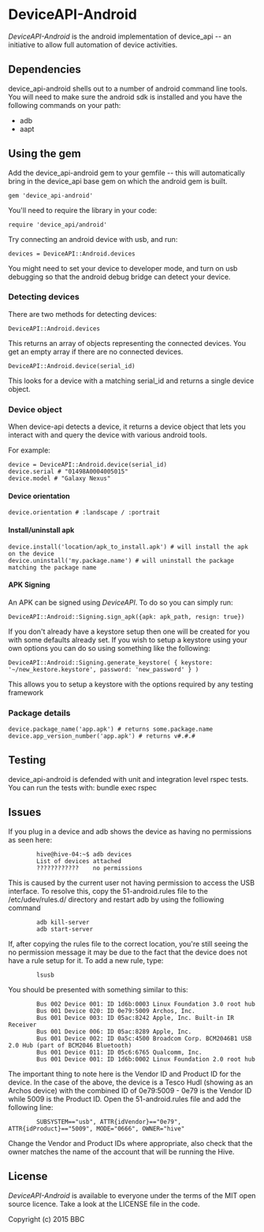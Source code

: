 # DeviceAPI-Android

*DeviceAPI-Android* is the android implementation of device_api -- an initiative to allow full automation of device activities.

## Dependencies

device_api-android shells out to a number of android command line tools. You will need to make sure the android sdk is installed and you have the following commands on your path:

* adb
* aapt

## Using the gem

Add the device_api-android gem to your gemfile -- this will automatically bring in the device_api base gem on which the android gem is built.

    gem 'device_api-android'
  
You'll need to require the library in your code:

    require 'device_api/android'

Try connecting an android device with usb, and run:

    devices = DeviceAPI::Android.devices

You might need to set your device to developer mode, and turn on usb debugging so that the android debug bridge can detect your device.

### Detecting devices

There are two methods for detecting devices:

    DeviceAPI::Android.devices 

This returns an array of objects representing the connected devices. You get an empty array if there are no connected devices.

    DeviceAPI::Android.device(serial_id)
    
This looks for a device with a matching serial_id and returns a single device object.

### Device object

When device-api detects a device, it returns a device object that lets you interact with and query the device with various android tools.

For example:

    device = DeviceAPI::Android.device(serial_id)
    device.serial # "01498A0004005015"
    device.model # "Galaxy Nexus"

#### Device orientation

    device.orientation # :landscape / :portrait

#### Install/uninstall apk

    device.install('location/apk_to_install.apk') # will install the apk on the device
    device.uninstall('my.package.name') # will uninstall the package matching the package name

#### APK Signing

An APK can be signed using *DeviceAPI*. To do so you can simply run:

    DeviceAPI::Android::Signing.sign_apk({apk: apk_path, resign: true})

If you don't already have a keystore setup then one will be created for you with some defaults already set. If you wish to setup a keystore using your own options you can do so using something like the following:

    DeviceAPI::Android::Signing.generate_keystore( { keystore: '~/new_kestore.keystore', password: 'new_password' } )

This allows you to setup a keystore with the options required by any testing framework

### Package details

    device.package_name('app.apk') # returns some.package.name
    device.app_version_number('app.apk') # returns v#.#.#

## Testing

device_api-android is defended with unit and integration level rspec tests. You can run the tests with:
    bundle exec rspec

## Issues

If you plug in a device and adb shows the device as having no permissions as seen here:

            hive@hive-04:~$ adb devices
            List of devices attached
            ????????????	no permissions

This is caused by the current user not having permission to access the USB interface. To resolve this, copy the 51-android.rules file to the /etc/udev/rules.d/ directory and restart adb by using the folliowing command

            adb kill-server
            adb start-server

If, after copying the rules file to the correct location, you're still seeing the no permission message it may be due to the fact that the device does not have a rule setup for it. To add a new rule, type:

            lsusb

You should be presented with something similar to this:

            Bus 002 Device 001: ID 1d6b:0003 Linux Foundation 3.0 root hub
            Bus 001 Device 020: ID 0e79:5009 Archos, Inc.
            Bus 001 Device 003: ID 05ac:8242 Apple, Inc. Built-in IR Receiver
            Bus 001 Device 006: ID 05ac:8289 Apple, Inc.
            Bus 001 Device 002: ID 0a5c:4500 Broadcom Corp. BCM2046B1 USB 2.0 Hub (part of BCM2046 Bluetooth)
            Bus 001 Device 011: ID 05c6:6765 Qualcomm, Inc.
            Bus 001 Device 001: ID 1d6b:0002 Linux Foundation 2.0 root hub
            
The important thing to note here is the Vendor ID and Product ID for the device. In the case of the above, the device is a Tesco Hudl (showing as an Archos device) with the combined ID of 0e79:5009 - 0e79 is the Vendor ID while 5009 is the Product ID. Open the 51-android.rules file and add the following line:

            SUBSYSTEM=="usb", ATTR{idVendor}=="0e79", ATTR{idProduct}=="5009", MODE="0666", OWNER="hive"

Change the Vendor and Product IDs where appropriate, also check that the owner matches the name of the account that will be running the Hive.

## License

*DeviceAPI-Android* is available to everyone under the terms of the MIT open source licence. Take a look at the LICENSE file in the code.

Copyright (c) 2015 BBC
